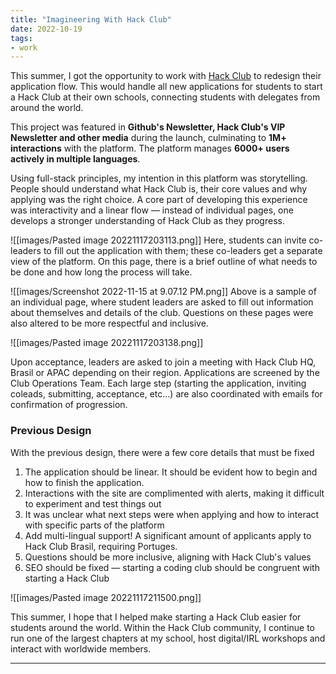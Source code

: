 ```yaml
---
title: "Imagineering With Hack Club"
date: 2022-10-19
tags:
- work
---
```


This summer, I got the opportunity to work with [Hack Club](https://hackclub.com) to redesign their application flow. This would handle all new applications for students to start a Hack Club at their own schools, connecting students with delegates from around the world.

This project was featured in **Github's Newsletter, Hack Club's VIP Newsletter and other media** during the launch, culminating to **1M+ interactions** with the platform. The platform manages **6000+ users actively in multiple languages**.

Using full-stack principles, my intention in this platform was storytelling. People should understand what Hack Club is, their core values and why applying was the right choice. A core part of developing this experience was interactivity and a linear flow — instead of individual pages, one develops a stronger understanding of Hack Club as they progress.

![[images/Pasted image 20221117203113.png]]
Here, students can invite co-leaders to fill out the application with them; these co-leaders get a separate view of the platform. On this page, there is a brief outline of what needs to be done and how long the process will take. 

![[images/Screenshot 2022-11-15 at 9.07.12 PM.png]]
Above is a sample of an individual page, where student leaders are asked to fill out information about themselves and details of the club. Questions on these pages were also altered to be more respectful and inclusive.

![[images/Pasted image 20221117203138.png]]

Upon acceptance, leaders are asked to join a meeting with Hack Club HQ, Brasil or APAC depending on their region. Applications are screened by the Club Operations Team. Each large step (starting the application, inviting coleads, submitting, acceptance, etc...) are also coordinated with emails for confirmation of progression.

### Previous Design

With the previous design, there were a few core details that must be fixed

1. The application should be linear. It should be evident how to begin and how to finish the application.
2. Interactions with the site are complimented with alerts, making it difficult to experiment and test things out
3. It was unclear what next steps were when applying and how to interact with specific parts of the platform
4. Add multi-lingual support! A significant amount of applicants apply to Hack Club Brasil, requiring Portuges.
5. Questions should be more inclusive, aligning with Hack Club's values
6. SEO should be fixed — starting a coding club should be congruent with starting a Hack Club

![[images/Pasted image 20221117211500.png]]

This summer, I hope that I helped make starting a Hack Club easier for students around the world. Within the Hack Club community, I continue to run one of the largest chapters at my school, host digital/IRL workshops and interact with worldwide members.

---